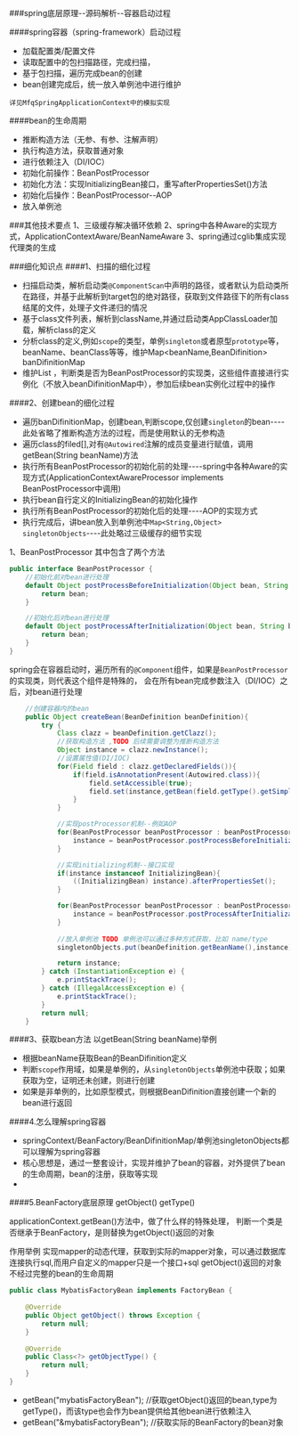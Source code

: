###spring底层原理--源码解析--容器启动过程

####spring容器（spring-framework）启动过程
* 加载配置类/配置文件
* 读取配置中的包扫描路径，完成扫描，
* 基于包扫描，遍历完成bean的创建
* bean创建完成后，统一放入单例池中进行维护
```
详见MfqSpringApplicationContext中的模拟实现
```

####bean的生命周期
* 推断构造方法（无参、有参、注解声明）
* 执行构造方法，获取普通对象
* 进行依赖注入（DI/IOC）
* 初始化前操作：BeanPostProcessor
* 初始化方法：实现InitializingBean接口，重写afterPropertiesSet()方法
* 初始化后操作：BeanPostProcessor--AOP
* 放入单例池

###其他技术要点
1、三级缓存解决循环依赖
2、spring中各种Aware的实现方式，ApplicationContextAware/BeanNameAware
3、spring通过cglib集成实现代理类的生成

###细化知识点
####1、扫描的细化过程
* 扫描启动类，解析启动类`@ComponentScan`中声明的路径，或者默认为启动类所在路径，并基于此解析到target包的绝对路径，获取到文件路径下的所有class结尾的文件，处理子文件递归的情况
* 基于class文件列表，解析到className,并通过启动类AppClassLoader加载，解析class的定义
* 分析class的定义,例如`scope`的类型，单例`singleton`或者原型`prototype`等，beanName、beanClass等等，维护Map<beanName,BeanDifinition> banDifinitionMap 
* 维护List<BeanPostProcessor> ，判断类是否为BeanPostProcessor的实现类，这些组件直接进行实例化（不放入beanDifinitionMap中），参加后续bean实例化过程中的操作



####2、创建bean的细化过程
* 遍历banDifinitionMap，创建bean,判断scope,仅创建`singleton`的bean----此处省略了推断构造方法的过程，而是使用默认的无参构造
* 遍历class的filed[],对有`@Autowired`注解的成员变量进行赋值，调用getBean(String beanName)方法
* 执行所有BeanPostProcessor的初始化前的处理----spring中各种Aware的实现方式(ApplicationContextAwareProcessor implements BeanPostProcessor中调用)
* 执行bean自行定义的InitializingBean的初始化操作
* 执行所有BeanPostProcessor的初始化后的处理----AOP的实现方式
* 执行完成后，讲bean放入到单例池中`Map<String,Object> singletonObjects`----此处略过三级缓存的细节实现


1、BeanPostProcessor 其中包含了两个方法
```java
public interface BeanPostProcessor {
    //初始化前对bean进行处理
    default Object postProcessBeforeInitialization(Object bean, String beanName) {
        return bean;
    }

    //初始化后对bean进行处理
    default Object postProcessAfterInitialization(Object bean, String beanName){
        return bean;
    }
}
```
spring会在容器启动时，遍历所有的`@Component`组件，如果是`BeanPostProcessor`的实现类，则代表这个组件是特殊的，
会在所有bean完成参数注入（DI/IOC）之后，对bean进行处理
```java
    //创建容器内的bean
    public Object createBean(BeanDefinition beanDefinition){
        try {
            Class clazz = beanDefinition.getClazz();
            //获取构造方法 ,TODO 后续需要调整为推断构造方法
            Object instance = clazz.newInstance();
            //设置属性值(DI/IOC)
            for(Field field : clazz.getDeclaredFields()){
                if(field.isAnnotationPresent(Autowired.class)){
                    field.setAccessible(true);
                    field.set(instance,getBean(field.getType().getSimpleName()));
                }
            }

            //实现postProcessor机制--例如AOP
            for(BeanPostProcessor beanPostProcessor : beanPostProcessorList){
                instance = beanPostProcessor.postProcessBeforeInitialization(instance, beanDefinition.getBeanName());
            }

            //实现initializing机制--接口实现
            if(instance instanceof InitializingBean){
                ((InitializingBean) instance).afterPropertiesSet();
            }

            for(BeanPostProcessor beanPostProcessor : beanPostProcessorList){
                instance = beanPostProcessor.postProcessAfterInitialization(instance, beanDefinition.getBeanName());
            }
            
            //放入单例池 TODO 单例池可以通过多种方式获取，比如 name/type
            singletonObjects.put(beanDefinition.getBeanName(),instance);

            return instance;
        } catch (InstantiationException e) {
            e.printStackTrace();
        } catch (IllegalAccessException e) {
            e.printStackTrace();
        }
        return null;
    }
```

####3、获取bean方法
以getBean(String beanName)举例
* 根据beanName获取Bean的BeanDifinition定义
* 判断`scope`作用域，如果是单例的，从`singletonObjects`单例池中获取；如果获取为空，证明还未创建，则进行创建
* 如果是非单例的，比如原型模式，则根据BeanDifinition直接创建一个新的bean进行返回



####4.怎么理解spring容器
* springContext/BeanFactory/BeanDifinitionMap/单例池singletonObjects都可以理解为spring容器
* 核心思想是，通过一整套设计，实现并维护了bean的容器，对外提供了bean的生命周期，bean的注册，获取等实现
* 



####5.BeanFactory底层原理
getObject()
getType()

applicationContext.getBean()方法中，做了什么样的特殊处理，
判断一个类是否继承于BeanFactory，是则替换为getObject()返回的对象

作用举例 实现mapper的动态代理，获取到实际的mapper对象，可以通过数据库连接执行sql,而用户自定义的mapper只是一个接口+sql
getObject()返回的对象 不经过完整的bean的生命周期
```java
public class MybatisFactoryBean implements FactoryBean {
    
    @Override
    public Object getObject() throws Exception {
        return null;
    }
    
    @Override
    public Class<?> getObjectType() {
        return null;
    }
}
```

* getBean("mybatisFactoryBean");  //获取getObject()返回的bean,type为getType()，而该type也会作为bean提供给其他bean进行依赖注入
* getBean("&mybatisFactoryBean"); //获取实际的BeanFactory的bean对象














